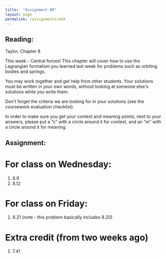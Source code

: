 ```yaml
---
title:  "Assignment #8"
layout: page
permalink: /assignments/wk8
---
```


## Reading:  
Taylor, Chapter 8

This week - Central forces! This chapter will cover how to use the Lagrangian formalism you learned last week for problems such as orbiting bodies and springs.

You may work together and get help from other students. Your solutions must be written in your own words, without looking at someone else's solutions while you write them.

Don't forget the criteria we are looking for in your solutions (see the coursework evaluation checklist).

In order to make sure you get your context and meaning points,
next to your answers, please put a “c” with a circle around it for context, and an “m” with a circle around it for meaning.

## Assignment:

# For class on Wednesday:

1. 8.9
2. 8.12

# For class on Friday:

1. 8.21 (note - this problem basically includes 8.20)

# Extra credit (from two weeks ago)

1. 7.41